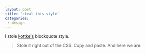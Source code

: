 ```yaml
---
layout: post
title: 'steal this style'
categories:
 - design
---
```


I stole <a href="http://www.kottke.org/">kottke's</a> blockquote style. <blockquote>Stole it right out of the CSS. Copy and paste. And here we are.</blockquote>

